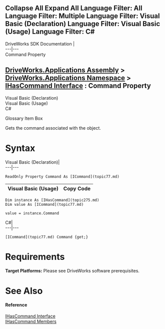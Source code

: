 Collapse All Expand All Language Filter: All  Language Filter: Multiple  Language Filter: Visual Basic (Declaration) Language Filter: Visual Basic (Usage) Language Filter: C#  
---  
DriveWorks SDK Documentation  |   
---|---  
Command Property   
  
[DriveWorks.Applications Assembly](topic13.md) > [DriveWorks.Applications Namespace](topic16.md) > [IHasCommand Interface](topic275.md) : Command Property  
---  
  
Visual Basic (Declaration)    
Visual Basic (Usage)    
C# 

Glossary Item Box

Gets the command associated with the object. 

# Syntax

Visual Basic (Declaration)|   
---|---  
      
    
    ReadOnly Property Command As [ICommand](topic77.md)  
  
Visual Basic (Usage)| Copy Code  
---|---  
      
    
    Dim instance As [IHasCommand](topic275.md)
    Dim value As [ICommand](topic77.md)
     
    value = instance.Command  
  
C#|   
---|---  
      
    
    [ICommand](topic77.md) Command {get;}  
  
# Requirements

**Target Platforms:** Please see DriveWorks software prerequisites.

# See Also

#### Reference

[IHasCommand Interface](topic275.md)   
[IHasCommand Members](topic276.md)


